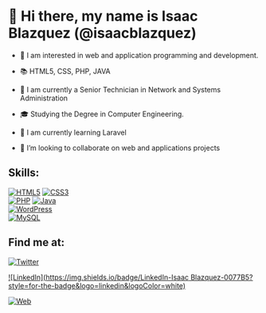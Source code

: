 # 👋 Hi there, my name is Isaac Blazquez (@isaacblazquez)

- 👀 I am interested in web and application programming and development.

- :books: HTML5, CSS, PHP, JAVA

- :blue_book: I am currently a Senior Technician in Network and Systems Administration

- :mortar_board: Studying the Degree in Computer Engineering.

- 🌱 I am currently learning Laravel

- 💞️ I’m looking to collaborate on web and applications projects

## Skills:

[![HTML5](https://img.shields.io/badge/HTML5-E34F26?style=for-the-badge&logo=html5&logoColor=white&labelColor=101010)]()
[![CSS3](https://img.shields.io/badge/CSS3-1572B6?style=for-the-badge&logo=css3&logoColor=white&labelColor=101010)]()
<br>
[![PHP](https://img.shields.io/badge/PHP-777BB4?style=for-the-badge&logo=php&logoColor=white&labelColor=101010)]()
[![Java](https://img.shields.io/badge/Java-ED8B00?style=for-the-badge&logo=java&logoColor=white&labelColor=101010)]()
<br>
[![WordPress](https://img.shields.io/badge/wordpress-21759B?style=for-the-badge&logo=wordpress&logoColor=white&labelColor=101010)]()
<br>
[![MySQL](https://img.shields.io/badge/MYSQL-00000F?style=for-the-badge&logo=mysql&logoColor=white&labelColor=101010)]()

## Find me at:
[![Twitter](https://img.shields.io/badge/Twitter-@iblazquez_dev-1DA1F2?style=for-the-badge&logo=twitter&logoColor=white&labelColor=101010)](https://twitter.com/iblazquez_dev)

[![LinkedIn](https://img.shields.io/badge/LinkedIn-Isaac Blazquez-0077B5?style=for-the-badge&logo=linkedin&logoColor=white)](https://www.linkedin.com/in/isaac-bl%C3%A1zquez-l%C3%B3pez-b321ab25/)

[![Web](https://img.shields.io/badge/web-isaacblazquez.es-1DA1F2?style=for-the-badge&logo=wordpress&logoColor=white&labelColor=101010)](https://isaacblazquez.es)

<!---
isaacblazquez/isaacblazquez is a ✨ special ✨ repository because its `README.md` (this file) appears on your GitHub profile.
You can click the Preview link to take a look at your changes.
[![HTML5](https://img.shields.io/static/v1?label=<LABEL>&message=<MESSAGE>&color=<COLOR>)

--->
